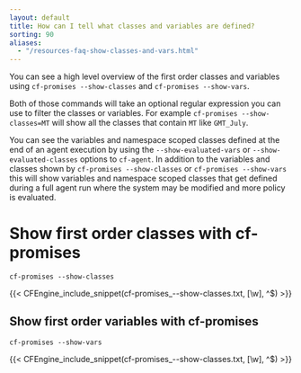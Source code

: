 ```yaml
---
layout: default
title: How can I tell what classes and variables are defined?
sorting: 90
aliases:
  - "/resources-faq-show-classes-and-vars.html"
---
```


You can see a high level overview of the first order classes and variables using
`cf-promises --show-classes` and `cf-promises --show-vars`.

Both of those commands will take an optional regular expression you can use to
filter the classes or variables. For example `cf-promises --show-classes=MT`
will show all the classes that contain `MT` like `GMT_July`.

You can see the variables and namespace scoped classes defined at the end of an
agent execution by using the `--show-evaluated-vars` or
`--show-evaluated-classes` options to `cf-agent`. In addition to the
variables and classes shown by `cf-promises --show-classes` or `cf-promises
--show-vars` this will show variables and namespace scoped classes that get
defined during a full agent run where the system may be modified and more policy
is evaluated.

# Show first order classes with cf-promises

```console
cf-promises --show-classes
```

{{< CFEngine_include_snippet(cf-promises_--show-classes.txt, [\w], ^$) >}}

## Show first order variables with cf-promises

```console
cf-promises --show-vars
```

{{< CFEngine_include_snippet(cf-promises_--show-classes.txt, [\w], ^$) >}}
